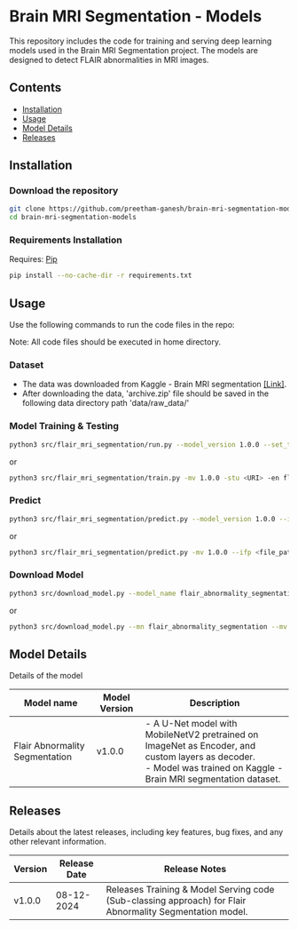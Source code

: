 # Brain MRI Segmentation - Models

This repository includes the code for training and serving deep learning models used in the Brain MRI Segmentation project. The models are designed to detect FLAIR abnormalities in MRI images.

## Contents

- [Installation](https://github.com/preetham-ganesh/brain-mri-segmentation-models#installation)
- [Usage](https://github.com/preetham-ganesh/brain-mri-segmentation-models#usage)
- [Model Details](https://github.com/preetham-ganesh/brain-mri-segmentation-models#model-details)
- [Releases](https://github.com/preetham-ganesh/brain-mri-segmentation-models#releases)

## Installation

### Download the repository

```bash
git clone https://github.com/preetham-ganesh/brain-mri-segmentation-models.git
cd brain-mri-segmentation-models
```

### Requirements Installation

Requires: [Pip](https://pypi.org/project/pip/)

```bash
pip install --no-cache-dir -r requirements.txt
```

## Usage

Use the following commands to run the code files in the repo:

Note: All code files should be executed in home directory.

### Dataset

- The data was downloaded from Kaggle - Brain MRI segmentation [[Link]](https://www.kaggle.com/datasets/mateuszbuda/lgg-mri-segmentation).
- After downloading the data, 'archive.zip' file should be saved in the following data directory path 'data/raw_data/'

### Model Training & Testing

```bash
python3 src/flair_mri_segmentation/run.py --model_version 1.0.0 --set_tracking_uri <URI> --experiment_name flair_abnormality_segmentation
```

or

```bash
python3 src/flair_mri_segmentation/train.py -mv 1.0.0 -stu <URI> -en flair_abnormality_segmentation
```

### Predict

```bash
python3 src/flair_mri_segmentation/predict.py --model_version 1.0.0 --image_file_path <file_path>
```

or

```bash
python3 src/flair_mri_segmentation/predict.py -mv 1.0.0 --ifp <file_path>
```

### Download Model

```bash
python3 src/download_model.py --model_name flair_abnormality_segmentation --model_version 1.0.0 --s3_bucket_name <name> --s3_artifact_directory_path <directory_path>
```

or

```bash
python3 src/download_model.py --mn flair_abnormality_segmentation --mv 1.0.0 --s3bn <name> --s3adp <directory_path>
```

## Model Details

Details of the model

| Model name                     | Model Version | Description                                                                                                                                                             |
| ------------------------------ | ------------- | ----------------------------------------------------------------------------------------------------------------------------------------------------------------------- |
| Flair Abnormality Segmentation | v1.0.0        | - A U-Net model with MobileNetV2 pretrained on ImageNet as Encoder, and custom layers as decoder. <br/> - Model was trained on Kaggle - Brain MRI segmentation dataset. |

## Releases

Details about the latest releases, including key features, bug fixes, and any other relevant information.

| Version | Release Date | Release Notes                                                                                            |
| ------- | ------------ | -------------------------------------------------------------------------------------------------------- |
| v1.0.0  | 08-12-2024   | Releases Training & Model Serving code (Sub-classing approach) for Flair Abnormality Segmentation model. |
